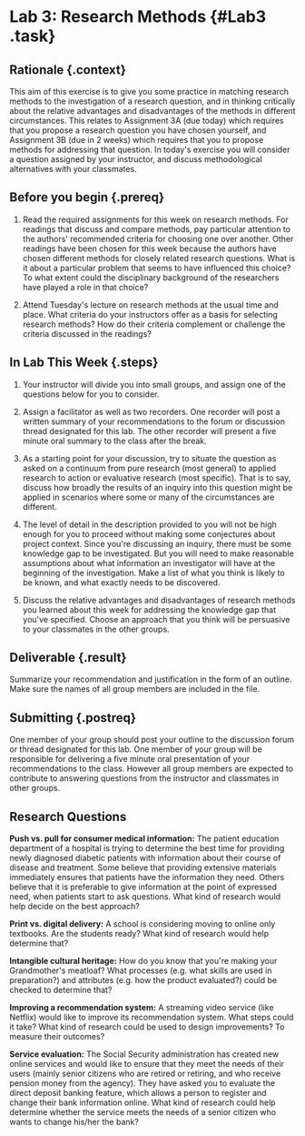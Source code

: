 # Lab 3: Research Methods {#Lab3 .task}

## Rationale {.context}
This aim of this exercise is to give you some practice in matching research methods to the investigation
of a research question, and in thinking critically about the relative advantages and disadvantages of
the methods in different circumstances. This relates to Assignment 3A (due today) which requires that you propose a research question  you have chosen yourself, and Assignment 3B (due in 2 weeks) which requires that you to propose methods for addressing that question. In today's exercise you will consider a question assigned by your instructor, and discuss methodological alternatives with your classmates.

## Before you begin {.prereq}

1. Read the required assignments for this week on research methods. For readings that discuss and compare methods, pay
   particular attention to the authors' recommended criteria for choosing one over another. Other readings have been chosen
   for this week because the authors have chosen different methods for closely related research questions. What is it about
   a particular problem that seems to have influenced this choice? To what extent could the disciplinary background of the
   researchers have played a role in that choice?

2. Attend Tuesday's lecture on research methods at the usual time and place. What criteria do your instructors offer as a basis
   for selecting research methods? How do their criteria complement or challenge the criteria discussed in the readings?

## In Lab This Week {.steps}

1. Your instructor will divide you into small groups, and assign one
   of the questions below for you to consider.

2. Assign a facilitator as well as two recorders. One recorder will post a written summary of your
   recommendations to the forum or discussion thread designated for
   this lab. The other recorder will present a five minute oral
   summary to the class after the break.

3. As a starting point for your discussion, try to situate the
   question as asked on a continuum from pure research (most general)
   to applied research to action or evaluative research (most
   specific). That is to say, discuss how broadly the results of an
   inquiry into this question might be applied in scenarios where some
   or many of the circumstances are different.

4. The level of detail in the description provided to you will not be
   high enough for you to proceed without making some conjectures
   about project context. Since you're discussing an inquiry, there
   must be some knowledge gap to be investigated. But you will need to
   make reasonable assumptions about what information an investigator
   will have at the beginning of the investigation. Make a list of
   what you think is likely to be known, and what exactly needs to be
   discovered.

5. Discuss the relative advantages and disadvantages of research
   methods you learned about this week for addressing the knowledge
   gap that you've specified. Choose an approach that you think will
   be persuasive to your classmates in the other groups.



## Deliverable {.result}

Summarize your recommendation and justification in the form of an
outline. Make sure the names of all group members are included in the
file.

## Submitting {.postreq}

One member of your group should post your outline to the discussion
forum or thread designated for this lab.  One member of your group
will be responsible for delivering a five minute oral presentation of
your recommendations to the class. However all group members are
expected to contribute to answering questions from the instructor and
classmates in other groups.


## Research Questions

**Push vs. pull for consumer medical information:** The patient education
department of a hospital is trying to determine the best time for
providing newly diagnosed diabetic patients with information about
their course of disease and treatment. Some believe that providing
extensive materials immediately ensures that patients have the
information they need. Others believe that it is preferable to give
information at the point of expressed need, when patients start to ask
questions. What kind of research would help decide on the best
approach?

**Print vs. digital delivery:** A school is considering moving to online
only textbooks. Are the students ready? What kind of research would
help determine that?

**Intangible cultural heritage:** How do you know that you're making your
Grandmother's meatloaf? What processes (e.g. what skills are used in
preparation?) and attributes (e.g. how the product evaluated?) could
be checked to determine that?

**Improving a recommendation system:** A streaming video service (like
Netflix) would like to improve its recommendation system. What steps
could it take? What kind of research could be used to design
improvements? To measure their outcomes?

**Service evaluation:** The Social Security administration has created new
online services and would like to ensure that they meet the needs of
their users (mainly senior citizens who are retired or retiring, and
who receive pension money from the agency). They have asked you to
evaluate the direct deposit banking feature, which allows a person to
register and change their bank information online. What kind of
research could help determine whether the service meets the needs of a
senior citizen who wants to change his/her the bank?
